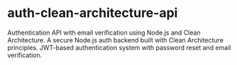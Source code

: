 # auth-clean-architecture-api
Authentication API with email verification using Node.js and Clean Architecture.  A secure Node.js auth backend built with Clean Architecture principles.  JWT-based authentication system with password reset and email verification.
